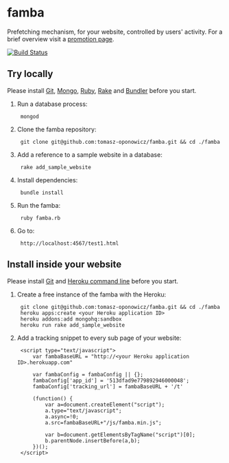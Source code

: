 famba
=====

Prefetching mechanism, for your website, controlled by users' activity. For a brief overview visit a [promotion page](http://tomasz-oponowicz.github.io/famba).

[![Build Status](https://travis-ci.org/tomasz-oponowicz/famba.png?branch=master)](https://travis-ci.org/tomasz-oponowicz/famba)

## Try locally

Please install [Git](http://git-scm.com/), [Mongo](http://www.mongodb.org/), [Ruby](https://www.ruby-lang.org/en/), [Rake](http://rake.rubyforge.org/) and [Bundler](http://bundler.io/) before you start.

1. Run a database process:

		mongod

1. Clone the famba repository:

		git clone git@github.com:tomasz-oponowicz/famba.git && cd ./famba

1. Add a reference to a sample website in a database:

		rake add_sample_website

1. Install dependencies:

		bundle install

1. Run the famba:

		ruby famba.rb

1. Go to:

		http://localhost:4567/test1.html

## Install inside your website

Please install [Git](http://git-scm.com/) and [Heroku command line](https://toolbelt.herokuapp.com/) before you start.

1. Create a free instance of the famba with the Heroku:

		git clone git@github.com:tomasz-oponowicz/famba.git && cd ./famba
		heroku apps:create <your Heroku application ID>
		heroku addons:add mongohq:sandbox
		heroku run rake add_sample_website


1. Add a tracking snippet to every sub page of your website:

		<script type="text/javascript">
			var fambaBaseURL = "http://<your Heroku application ID>.herokuapp.com"
			
			var fambaConfig = fambaConfig || {};
			fambaConfig['app_id'] = '513dfad9e779892946000048';
			fambaConfig['tracking_url'] = fambaBaseURL + '/t'
		
			(function() {
				var a=document.createElement("script");
				a.type="text/javascript";
				a.async=!0;
				a.src=fambaBaseURL+"/js/famba.min.js";
				
				var b=document.getElementsByTagName("script")[0];
				b.parentNode.insertBefore(a,b);
			})();
		</script>
